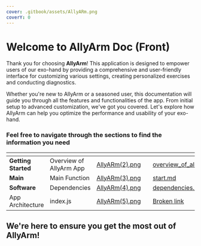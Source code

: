 ```yaml
---
cover: .gitbook/assets/AllyARm.png
coverY: 0
---
```


# Welcome to AllyArm Doc (Front)

Thank you for choosing **AllyArm**! This application is designed to empower users of our exo-hand by providing a comprehensive and user-friendly interface for customizing various settings, creating personalized exercises and conducting diagnostics.

Whether you're new to AllyArm or a seasoned user, this documentation will guide you through all the features and functionalities of the app. From initial setup to advanced customization, we've got you covered. Let's explore how AllyArm can help you optimize the performance and usability of your exo-hand.

### **Feel free to navigate through the sections to find the information you need**

<table data-view="cards"><thead><tr><th></th><th></th><th data-hidden data-card-cover data-type="files"></th><th data-hidden></th><th data-hidden data-card-target data-type="content-ref"></th></tr></thead><tbody><tr><td><strong>Getting Started</strong></td><td>Overview of AllyArm App</td><td><a href=".gitbook/assets/AllyARm(2).png">AllyARm(2).png</a></td><td></td><td><a href="getting-started/overview_of_allyarm.md">overview_of_allyarm.md</a></td></tr><tr><td><strong>Main</strong></td><td>Main Function</td><td><a href=".gitbook/assets/AllyARm(3).png">AllyARm(3).png</a></td><td></td><td><a href="main-function/start.md">start.md</a></td></tr><tr><td><strong>Software</strong></td><td>Dependencies</td><td><a href=".gitbook/assets/AllyARm(4).png">AllyARm(4).png</a></td><td></td><td><a href="software/dependencies.md">dependencies.md</a></td></tr><tr><td>App Architecture</td><td>index.js</td><td><a href=".gitbook/assets/AllyARm(5).png">AllyARm(5).png</a></td><td></td><td><a href="broken-reference">Broken link</a></td></tr></tbody></table>

## **We're here to ensure you get the most out of AllyArm!**
